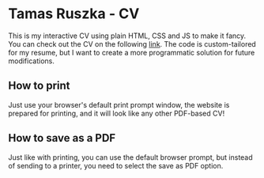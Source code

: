 # Tamas Ruszka - CV

This is my interactive CV using plain HTML, CSS and JS to make it fancy. You can check out the CV on the following [link](https://tamas-ruszka.com/). The code is custom-tailored for my resume, but I want to create a more programmatic solution for future modifications.

## How to print

Just use your browser's default print prompt window, the website is prepared for printing, and it will look like any other PDF-based CV!

## How to save as a PDF

Just like with printing, you can use the default browser prompt, but instead of sending to a printer, you need to select the save as PDF option.
